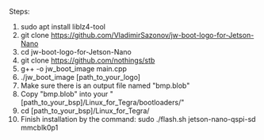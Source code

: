 Steps:

1. sudo apt install liblz4-tool
2. git clone https://github.com/VladimirSazonov/jw-boot-logo-for-Jetson-Nano
3. cd jw-boot-logo-for-Jetson-Nano
4. git clone https://github.com/nothings/stb
5. g++ -o jw_boot_image main.cpp
6. ./jw_boot_image [path_to_your_logo]
7. Make sure there is an output file named "bmp.blob"
8. Copy "bmp.blob" into your "[path_to_your_bsp]/Linux_for_Tegra/bootloaders/"
9. cd [path_to_your_bsp]/Linux_for_Tegra/
9. Finish installation by the command: sudo ./flash.sh jetson-nano-qspi-sd mmcblk0p1
